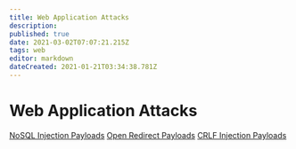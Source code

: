 ```yaml
---
title: Web Application Attacks
description: 
published: true
date: 2021-03-02T07:07:21.215Z
tags: web
editor: markdown
dateCreated: 2021-01-21T03:34:38.781Z
---
```


# Web Application Attacks 

[NoSQL Injection Payloads](/init/web/NoSQLi)
[Open Redirect Payloads](/init/web/OpenRedirect)
[CRLF Injection Payloads](/init/web/CRLF)


